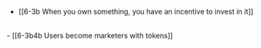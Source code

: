 - [[6-3b When you own something, you have an incentive to invest in it]]
<br>
- [[6-3b4b Users become marketers with tokens]]
